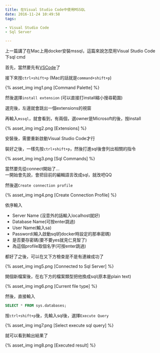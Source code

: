 ```yaml
---
title: 在Visual Studio Code中使用MSSQL
date: 2016-11-24 10:49:58
tags:

- Visual Studio Code
- Sql Server

---
```


上一篇講了在Mac上用docker安裝mssql，這篇來說怎麼用Visual Studio Code下sql cmd

首先，當然要先有[VSCode](https://code.visualstudio.com/Download)了

接下來按`ctrl+shift+p` (Mac的話就是`command+shift+p`)

{% asset_img img1.png [Command Palette] %}

然後選擇`install extension` (可以直接打install縮小搜尋範圍)

選完後，左邊就會跳出一個extensions的視窗

再輸入`mssql`，就會看到，有兩個，選owner是Microsoft的後，按install

{% asset_img img2.png [Extensions] %}

安裝後，需要重新啟動Visual Studio Code才行

裝好之後，一樣先按`ctrl+shift+p`，然後打進sql後會列出相關的指令

{% asset_img img3.png [Sql Commands] %}

當然要先從connect開始了...  
一開始會先說，會把目前的編輯語言改成sql，就改吧QQ

然後選`Create connection profile`

{% asset_img img4.png [Create Connection Profile] %}

依序輸入

* Server Name (沒意外的話輸入localhost就好)
* Database Name(可按enter跳過)
* User Name(輸入sa)
* Password(輸入啟動sql的docker時設定的那串密碼)
* 是否要存密碼(要不要yes就見仁見智了)
* 為這個profile取個名字(可按enter跳過)

都好了之後，可以在又下方檢查是不是有連線成功了

{% asset_img img5.png [Connected to Sql Server] %}

開個新檔案後，在右下方的檔案類型把他換成sql(原本是plain text)

{% asset_img img6.png [Current file type] %}

然後，直接輸入

``` sql
SELECT * FROM sys.databases;
```

按`ctrl+shift+p`後，先輸入sql後，選擇`Execute Query`

{% asset_img img7.png [Select execute sql query] %}

就可以看到輸出結果了

{% asset_img img8.png [Executed result] %}